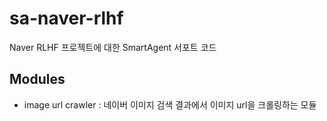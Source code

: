 # sa-naver-rlhf
Naver RLHF 프로젝트에 대한 SmartAgent 서포트 코드


## Modules
- image url crawler : 네이버 이미지 검색 결과에서 이미지 url을 크롤링하는 모듈